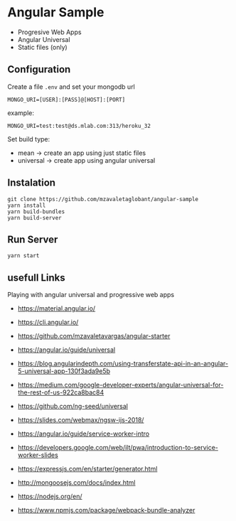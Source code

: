 # Angular Sample

* Progresive Web Apps
* Angular Universal
* Static files (only)  

## Configuration
Create a file `.env` and set your mongodb url

    MONGO_URI=[USER]:[PASS]@[HOST]:[PORT]
   example: 

    MONGO_URI=test:test@ds.mlab.com:313/heroku_32

Set build type: 
* mean -> create an app using just static files
* universal -> create app using angular universal

## Instalation

    git clone https://github.com/mzavaletaglobant/angular-sample
    yarn install
    yarn build-bundles
    yarn build-server
    
   ## Run Server

    yarn start
    
## usefull Links
Playing with angular universal and progressive web apps

* https://material.angular.io/
* https://cli.angular.io/
* https://github.com/mzavaletavargas/angular-starter  

* https://angular.io/guide/universal
* https://blog.angularindepth.com/using-transferstate-api-in-an-angular-5-universal-app-130f3ada9e5b
* https://medium.com/google-developer-experts/angular-universal-for-the-rest-of-us-922ca8bac84
* https://github.com/ng-seed/universal


* https://slides.com/webmax/ngsw-ijs-2018/
* https://angular.io/guide/service-worker-intro
* https://developers.google.com/web/ilt/pwa/introduction-to-service-worker-slides


* https://expressjs.com/en/starter/generator.html
* http://mongoosejs.com/docs/index.html
* https://nodejs.org/en/

* https://www.npmjs.com/package/webpack-bundle-analyzer
